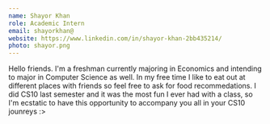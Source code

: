```yaml
---
name: Shayor Khan
role: Academic Intern 
email: shayorkhan@
website: https://www.linkedin.com/in/shayor-khan-2bb435214/
photo: shayor.png
---
```

Hello friends. I'm a freshman currently majoring in Economics and intending to major in Computer Science as well. In my free time I like to eat out at different places with friends so feel free to ask for food recommedations. I did CS10 last semester and it was the most fun I ever had with a class, so I'm ecstatic to have this opportunity to accompany you all in your CS10 jounreys :> 
